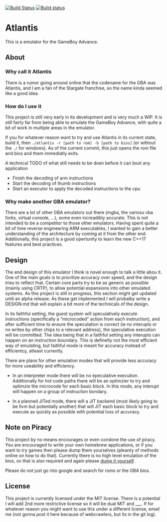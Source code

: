 [![Build Status](https://travis-ci.org/n3rdswithgame/Atlantis.svg?branch=develop)](https://travis-ci.org/n3rdswithgame/Atlantis) [![Build status](https://ci.appveyor.com/api/projects/status/dbm877lh1ywhudhc/branch/develop?svg=true)](https://ci.appveyor.com/project/n3rdswithgame/atlantis/branch/develop)

# Atlantis

This is a emulator for the GameBoy Advance.

## About

### Why call it Atlantis
There is a rumor going around online that the codename for the GBA was Atlantis, and I am a fan of the Stargate franchise, so the name kinda seemed like a good idea.

### How do I use it
This project is still very early in its development and is very much a WIP. It is still fairly far from being able to emulate the GameBoy Advance, with quite a bit of work in multiple areas in the emulator.

If you for whatever reason want to try and use Atlantis in its current state, build it, then `./atlantis -r [path to rom] -b [path to bios]` (or without the `./` for windows). As of the current commit, this just opens the rom file and bios and them immediatly exits.

A technical TODO of what still needs to be doen before it can boot any application

  * Finish the decoding of arm instructions
  * Start the decoding of thumb instructions
  * Start an executor to apply the decoded instructions to the cpu

### Why make another GBA emulator?
There are a lot of other GBA emulators out there (mgba, the variosu vba forks, virtual console, ...), some even increadibly accurate. This is not intended to be a competitor to those other emulators. Having spent quite a bit of time reverse engineering ARM executables, I wanted to gain a better understanding of the architecture by coming at it from the other end. Additionally, this project is a good opertunity to learn the new C++17 features and best practices.

## Design
The end design of this emulator I think is novel enough to talk a little abou it. One of the main goals is to prioritize accuracy over speed, and the design tries to reflect that. Certain core parts try to be as generic as possible (mainly using CRTP), to allow potential expansions into other emulated systems. As this project is still in progress, this section might get updated until an alpha release. As these get implemented I will probalby write a DESIGN.md that will explain a bit more of the technicals of the design. 

In its faithful setting, the guest system will speculatively execute instructions (specifically a "microcoded" action from each instruction), and after sufficient time to ensure the speculation is correct (ie no interupts or no writes by other chips to a relevant address), the speculative execution will be committed. The idea being that in a faithful setting any interupts can happen on an instruction boundary. This is definetly not the most efficient way of emulating, but faithful mode is meant for accuracy instead of efficientcy, atleast currently.

There are plans for other emulation modes that will provide less accuracy for more useability and efficiency.

  * In an interpreter mode there will be no epeculative execution. Additionally for hot code paths there will be an optimzier to try and optimzie the microcode for each basic block. In this mode, any interupt will happen on a group of instruction bondary.

  * In a planned JITed mode, there will a JIT backend (most likely going to be llvm but potentially another) that will JIT each basic block to try and execute as quickly as possible with potential loss of accuracy. 

## Note on Piracy
This project by no means encourages or even condone the use of piracy. You are encouraged to write your own homebrew applications, or if you want to try games then please dump them yourselves (pleanty of methods online on how to do that). Currently there is no high level emulation of the bios, so that is also required and again please [dump it yourself](https://gist.github.com/MerryMage/797c523724e2dc02ada86a1cfadea3ee).

Please do not just go into google and search for roms or the GBA bios.

## License
This project is currently licensed under the MIT license. There is a potential I will add 2nd more restrictive license so it will be dual MIT and ___. If for whatever reason you might want to use this under a different license, email me (not gonna post it here because of webcrawlers, but its in the git log).